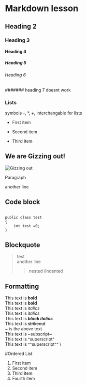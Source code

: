# Markdown lesson
## Heading 2
### Heading 3
#### Heading 4
##### Heading 5
###### Heading 6
####### heading 7 doesnt work


### Lists

symbols -, *, +, interchangable for lists
- First item
* Second item
+ Third item

## We are Gizzing out!
![Gizzing out](./Images/Gizzy.gif)

<p> Paragraph </p>
another line <br>

## Code block

```

public class test
{
	int test =0;
}
```

## Blockquote
> test \
> another line
>> nested /indented

## Formatting

This text is **bold** \
This text is __bold__ \
This text is *italics* \
This text is _italics_ \
This text is ***block italics*** \
This text is ~~strikeout~~ \
~ is the above text \
This text is ~subscript~ \
This text is ^superscript^ \
This text is ^^superscript^^ \ 

#Ordered List
<ol>
	<li> First item</li>
	<li> Second item</li>
	<li> Third item</li>
	<li> Fourth item</li>
</ol>


